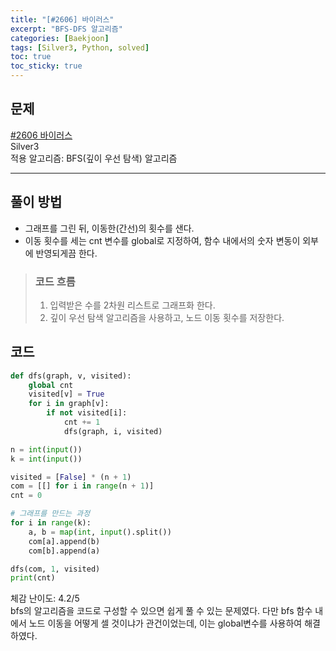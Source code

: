 ```yaml
---
title: "[#2606] 바이러스"
excerpt: "BFS-DFS 알고리즘"
categories: [Baekjoon]
tags: [Silver3, Python, solved]
toc: true
toc_sticky: true
---
```


## 문제
[#2606 바이러스](https://www.acmicpc.net/problem/2606) <br>
Silver3 <br>
적용 알고리즘: BFS(깊이 우선 탐색) 알고리즘

***

## 풀이 방법
* 그래프를 그린 뒤, 이동한(간선)의 횟수를 샌다.
* 이동 횟수를 세는 cnt 변수를 global로 지정하여, 함수 내에서의 숫자 변동이 외부에 반영되게끔 한다.

> ### 코드 흐름
> 1. 입력받은 수를 2차원 리스트로 그래프화 한다.
> 2. 깊이 우선 탐색 알고리즘을 사용하고, 노드 이동 횟수를 저장한다.

## 코드
~~~python
def dfs(graph, v, visited):
    global cnt
    visited[v] = True
    for i in graph[v]:
        if not visited[i]:
            cnt += 1
            dfs(graph, i, visited)

n = int(input())
k = int(input())

visited = [False] * (n + 1)
com = [[] for i in range(n + 1)]
cnt = 0

# 그래프를 만드는 과정
for i in range(k):
    a, b = map(int, input().split())
    com[a].append(b)
    com[b].append(a)

dfs(com, 1, visited)
print(cnt)
~~~

체감 난이도: 4.2/5 <br>
bfs의 알고리즘을 코드로 구성할 수 있으면 쉽게 풀 수 있는 문제였다. 다만 
bfs 함수 내에서 노드 이동을 어떻게 셀 것이냐가 관건이었는데, 이는 global변수를 사용하여 해결하였다.